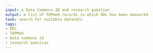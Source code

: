 ```yaml
---
input: a Data Commons ID and research question
output: a list of TOPmed records in which HDL has been measured
task: search for suitable datasets
tags:
- HDL
- TOPMed
- data commons id
- research question
---
```

